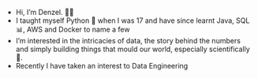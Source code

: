 - Hi, I’m Denzel. 👋🏾
- I taught myself Python 🐍 when I was 17 and have since learnt Java, SQL📊, AWS and Docker to name a few 
- I’m interested in the intricacies of data, the story behind the numbers and simply building things that mould our world, especially scientifically🧬.
- Recently I have taken an interest to Data Engineering 
